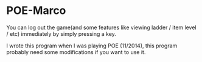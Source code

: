 # POE-Marco

You can log out the game(and some features like viewing ladder / item level / etc) immediately by simply pressing a key.

I wrote this program when I was playing POE (11/2014), this program probably need some modifications if you want to use it.
